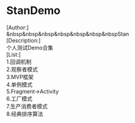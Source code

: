 # StanDemo
[Author:]  
&nbsp&nbsp&nbsp&nbsp&nbsp&nbsp&nbspStan  
[Description:]  
       个人测试Demo合集    
[List:]  
       1.回调机制  
       2.观察者模式  
       3.MVP框架  
       4.单例模式  
       5.Fragment->Activity  
       6.工厂模式  
       7.生产消费者模式  
       8.经典排序算法  
